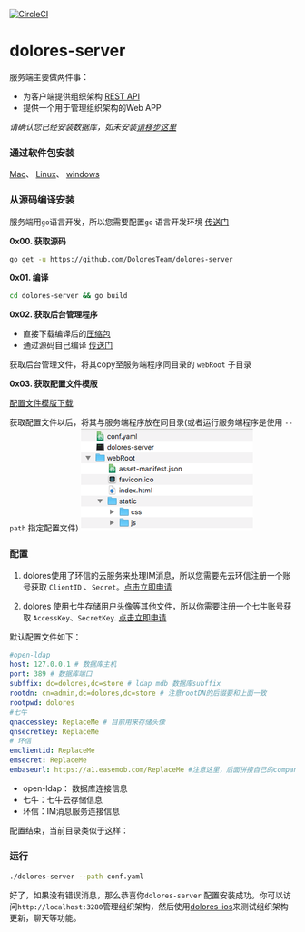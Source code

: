 
[![CircleCI](https://circleci.com/gh/DoloresTeam/dolores-server/tree/master.svg?style=shield)](https://circleci.com/gh/DoloresTeam/dolores-server/tree/master)

# dolores-server
服务端主要做两件事：

 - 为客户端提供组织架构 [REST API](https://github.com/DoloresTeam/dolores-server/blob/master/api_doc.md)
 - 提供一个用于管理组织架构的Web APP

*请确认您已经安装数据库，如未安装[请移步这里](https://github.com/DoloresTeam/dolores-ldap-init)*

### 通过软件包安装

 [Mac](http://oq1inckvi.bkt.clouddn.com/dolores-mac.zip)、 [Linux](http://oq1inckvi.bkt.clouddn.com/dolores-linux.zip)、 [windows](http://oq1inckvi.bkt.clouddn.com/dolores-win.zip)
 
### 从源码编译安装
服务端用`go`语言开发，所以您需要配置`go` 语言开发环境 [传送门](https://golang.org)

**0x00.  获取源码**
``` bash
go get -u https://github.com/DoloresTeam/dolores-server
```
**0x01.  编译**
``` bash
cd dolores-server && go build
```

**0x02.  获取后台管理程序**

 - 直接下载编译后的[压缩包](http://oq1inckvi.bkt.clouddn.com/webRoot.zip)
 - 通过源码自己编译 [传送门](https://github.com/DoloresTeam/dolores-admin)

获取后台管理文件，将其copy至服务端程序同目录的 `webRoot` 子目录

**0x03. 获取配置文件模版**

[配置文件模版下载](http://oq1inckvi.bkt.clouddn.com/conf.yaml)  

获取配置文件以后，将其与服务端程序放在同目录(或者运行服务端程序是使用 `--path` 指定配置文件)
![目录结构](./asset/files.png)
### 配置

1. dolores使用了环信的云服务来处理IM消息，所以您需要先去环信注册一个账号获取 `ClientID` 、`Secret`。[点击立即申请](http://docs.easemob.com/im/000quickstart/10register)

2.  dolores 使用七牛存储用户头像等其他文件，所以你需要注册一个七牛账号获取 `AccessKey`、`SecretKey`. [点击立即申请](https://developer.qiniu.com/kodo/manual/1233/console-quickstart)

默认配置文件如下：
``` yaml
#open-ldap
host: 127.0.0.1 # 数据库主机
port: 389 # 数据库端口
subffix: dc=dolores,dc=store # ldap mdb 数据库subffix
rootdn: cn=admin,dc=dolores,dc=store # 注意rootDN的后缀要和上面一致
rootpwd: dolores
#七牛
qnaccesskey: ReplaceMe # 目前用来存储头像
qnsecretkey: ReplaceMe
# 环信
emclientid: ReplaceMe
emsecret: ReplaceMe
embaseurl: https://a1.easemob.com/ReplaceMe #注意这里，后面拼接自己的company org_name app

```

 - open-ldap： 数据库连接信息
 - 七牛：七牛云存储信息
 -  环信：IM消息服务连接信息

配置结束，当前目录类似于这样：

 
### 运行

``` bash
./dolores-server --path conf.yaml
```

好了，如果没有错误消息，那么恭喜你`dolores-server` 配置安装成功。你可以访问`http://localhost:3280`管理组织架构，然后使用[dolores-ios](https://github.com/DoloresTeam/dolores-ios)来测试组织架构更新，聊天等功能。
